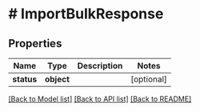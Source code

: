 # # ImportBulkResponse

## Properties

Name | Type | Description | Notes
------------ | ------------- | ------------- | -------------
**status** | **object** |  | [optional] 

[[Back to Model list]](../../README.md#documentation-for-models) [[Back to API list]](../../README.md#documentation-for-api-endpoints) [[Back to README]](../../README.md)


